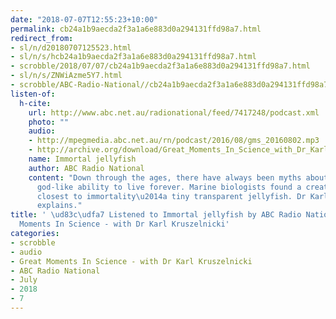 ```yaml
---
date: "2018-07-07T12:55:23+10:00"
permalink: cb24a1b9aecda2f3a1a6e883d0a294131ffd98a7.html
redirect_from:
- sl/n/d20180707125523.html
- sl/n/s/hcb24a1b9aecda2f3a1a6e883d0a294131ffd98a7.html
- scrobble/2018/07/07/cb24a1b9aecda2f3a1a6e883d0a294131ffd98a7.html
- sl/n/s/ZNWiAzme5Y7.html
- scrobble/ABC-Radio-National//cb24a1b9aecda2f3a1a6e883d0a294131ffd98a7.html
listen-of:
  h-cite:
    url: http://www.abc.net.au/radionational/feed/7417248/podcast.xml
    photo: ""
    audio:
    - http://mpegmedia.abc.net.au/rn/podcast/2016/08/gms_20160802.mp3
    - http://archive.org/download/Great_Moments_In_Science_with_Dr_Karl_Kruszelnicki-Podcast-by-ABC_Radio_National/Immortal_jellyfish.mp3
    name: Immortal jellyfish
    author: ABC Radio National
    content: "Down through the ages, there have always been myths about immortality\u2014that
      god-like ability to live forever. Marine biologists found a creature that comes
      closest to immortality\u2014a tiny transparent jellyfish. Dr Karl Kruszelnicki
      explains."
title: ' \ud83c\udfa7 Listened to Immortal jellyfish by ABC Radio National From Great
  Moments In Science - with Dr Karl Kruszelnicki'
categories:
- scrobble
- audio
- Great Moments In Science - with Dr Karl Kruszelnicki
- ABC Radio National
- July
- 2018
- 7
---
```


